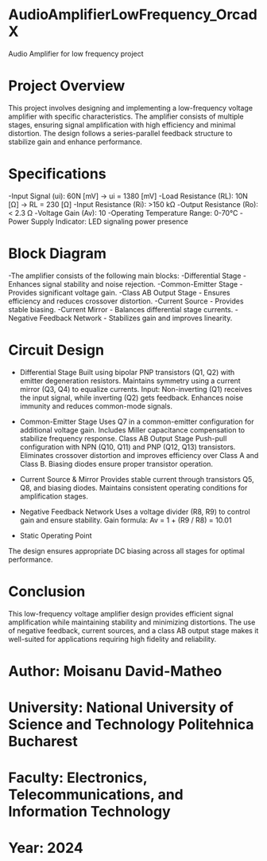 # AudioAmplifierLowFrequency_OrcadX
Audio Amplifier for low frequency project 


# Project Overview

  This project involves designing and implementing a low-frequency voltage amplifier with specific characteristics. The amplifier consists of multiple stages, ensuring signal amplification with high efficiency and minimal distortion. The design follows a series-parallel feedback structure to stabilize gain and enhance performance.

# Specifications

-Input Signal (ui): 60N [mV] → ui = 1380 [mV]
-Load Resistance (RL): 10N [Ω] → RL = 230 [Ω]
-Input Resistance (Ri): >150 kΩ
-Output Resistance (Ro): < 2.3 Ω
-Voltage Gain (Av): 10
-Operating Temperature Range: 0-70°C
-Power Supply Indicator: LED signaling power presence

# Block Diagram
-The amplifier consists of the following main blocks:
-Differential Stage - Enhances signal stability and noise rejection.
-Common-Emitter Stage - Provides significant voltage gain.
-Class AB Output Stage - Ensures efficiency and reduces crossover distortion.
-Current Source - Provides stable biasing.
-Current Mirror - Balances differential stage currents.
-Negative Feedback Network - Stabilizes gain and improves linearity.

# Circuit Design
- Differential Stage
Built using bipolar PNP transistors (Q1, Q2) with emitter degeneration resistors.
Maintains symmetry using a current mirror (Q3, Q4) to equalize currents.
Input: Non-inverting (Q1) receives the input signal, while inverting (Q2) gets feedback.
Enhances noise immunity and reduces common-mode signals.

- Common-Emitter Stage
Uses Q7 in a common-emitter configuration for additional voltage gain.
Includes Miller capacitance compensation to stabilize frequency response.
Class AB Output Stage
Push-pull configuration with NPN (Q10, Q11) and PNP (Q12, Q13) transistors.
Eliminates crossover distortion and improves efficiency over Class A and Class B.
Biasing diodes ensure proper transistor operation.

- Current Source & Mirror
Provides stable current through transistors Q5, Q8, and biasing diodes.
Maintains consistent operating conditions for amplification stages.

- Negative Feedback Network
Uses a voltage divider (R8, R9) to control gain and ensure stability.
Gain formula: Av = 1 + (R9 / R8) = 10.01

- Static Operating Point

The design ensures appropriate DC biasing across all stages for optimal performance.

# Conclusion

This low-frequency voltage amplifier design provides efficient signal amplification while maintaining stability and minimizing distortions. The use of negative feedback, current sources, and a class AB output stage makes it well-suited for applications requiring high fidelity and reliability.

# Author: Moisanu David-Matheo
# University: National University of Science and Technology Politehnica Bucharest
# Faculty: Electronics, Telecommunications, and Information Technology
# Year: 2024
